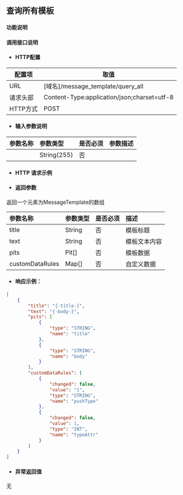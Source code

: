 ## 查询所有模板

#### 功能说明



#### 调用接口说明

* #### HTTP配置

| 配置项 | 取值 |
| --- | --- |
| URL | \[域名\]/message_template/query_all|
| 请求头部 | Content-Type:application/json;charset=utf-8 |
| HTTP方式 | POST|

* #### 输入参数说明

| 参数名称 | 参数类型 | 是否必须 | 参数描述 |
| :--- | :--- | :--- | :--- |
| | String\(255\) | 否 | |


* #### HTTP 请求示例


* #### 返回参数

返回一个元素为MessageTemplate的数组

| 参数名称 | 参数类型 | 是否必须 | 描述 |
| :--- | :--- | :--- | :--- |
| title| String | 否 |模板标题 |
| text| String  | 否 | 模板文本内容|
| pits|Pit[] | 否 |模板数据 |
| customDataRules|Map[] | 否 | 自定义数据|


* #### 响应示例：

```json
[
    {
        "title": "{-title-}",
        "text": "{-body-}",
        "pits": [
            {
                "type": "STRING",
                "name": "title"
            },
            {
                "type": "STRING",
                "name": "body"
            }
        ],
        "customDataRules": [
            {
                "changed": false,
                "value": "1",
                "type": "STRING",
                "name": "pushType"
            },
            {
                "changed": false,
                "value": 1,
                "type": "INT",
                "name": "typeAttr"
            }
        ]
    }
]
```



* #### 异常返回值

无



